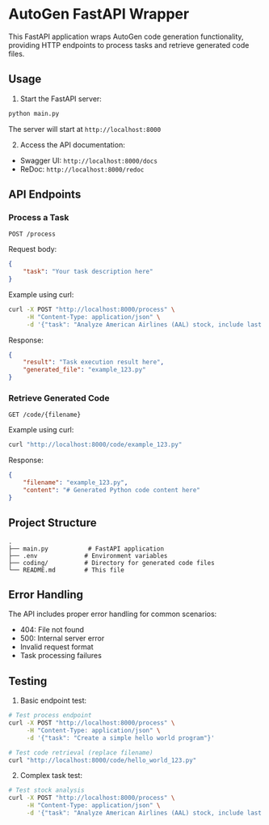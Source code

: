 # AutoGen FastAPI Wrapper

This FastAPI application wraps AutoGen code generation functionality, providing HTTP endpoints to process tasks and retrieve generated code files.


## Usage

1. Start the FastAPI server:
```bash
python main.py
```
The server will start at `http://localhost:8000`

2. Access the API documentation:
- Swagger UI: `http://localhost:8000/docs`
- ReDoc: `http://localhost:8000/redoc`

## API Endpoints

### Process a Task

```http
POST /process
```

Request body:
```json
{
    "task": "Your task description here"
}
```

Example using curl:
```bash
curl -X POST "http://localhost:8000/process" \
     -H "Content-Type: application/json" \
     -d '{"task": "Analyze American Airlines (AAL) stock, include last 2 years of stock data and Calculate basic technical indicators (moving averages, volatility)"}'
```

Response:
```json
{
    "result": "Task execution result here",
    "generated_file": "example_123.py"
}
```

### Retrieve Generated Code

```http
GET /code/{filename}
```

Example using curl:
```bash
curl "http://localhost:8000/code/example_123.py"
```

Response:
```json
{
    "filename": "example_123.py",
    "content": "# Generated Python code content here"
}
```

## Project Structure

```
.
├── main.py           # FastAPI application
├── .env             # Environment variables
├── coding/          # Directory for generated code files
└── README.md        # This file
```

## Error Handling

The API includes proper error handling for common scenarios:

- 404: File not found
- 500: Internal server error
- Invalid request format
- Task processing failures

## Testing

1. Basic endpoint test:
```bash
# Test process endpoint
curl -X POST "http://localhost:8000/process" \
     -H "Content-Type: application/json" \
     -d '{"task": "Create a simple hello world program"}'

# Test code retrieval (replace filename)
curl "http://localhost:8000/code/hello_world_123.py"
```

2. Complex task test:
```bash
# Test stock analysis
curl -X POST "http://localhost:8000/process" \
     -H "Content-Type: application/json" \
     -d '{"task": "Analyze American Airlines (AAL) stock, include last 2 years of stock data and Calculate basic technical indicators (moving averages, volatility)"}'
```

#

